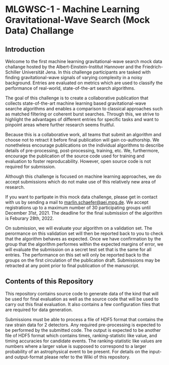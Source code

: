 # MLGWSC-1 - Machine Learning Gravitational-Wave Search (Mock Data) Challange

## Introduction

Welcome to the first machine learning gravitational-wave search mock 
data challange hosted by the Albert-Einstein-Institut Hannover and the 
Friedrich-Schiller Universität Jena. In this challenge participants are 
tasked with finding gravitational-wave signals of varying complexity in 
a noisy background. Entries are evaluated on metrics which are used to 
classify the performance of real-world, state-of-the-art search 
algorithms.

The goal of this challenge is to create a collaborative publication that 
collects state-of-the-art machine learning based gravitational-wave 
searche algorithms and enables a comparison to classical approaches 
such as matched filtering or coherent burst searches. Through this, we 
strive to highlight the advantages of different entries for specific 
tasks and want to pinpoint areas where further research seems fruitful.

Because this is a collaborative work, all teams that submit an algorithm 
and choose not to retract it before final publication will gain 
co-authorship. We nonetheless encourage publications on the individual 
algorithms to describe details of pre-processing, post-processing, 
training, etc. We, furthermore, encourage the publication of the source 
code used for training and evaluation to foster reproducability. 
However, open source code is not required for submission.

Although this challenge is focused on machine learning approaches, we do 
accept submissions which do not make use of this relatively new area of 
research.

If you want to partipate in this mock data challenge, please get in 
contact with us by sending a mail to [marlin.schaefer@aei.mpg.de](mailto:marlin.schaefer@aei.mpg.de).
We accept registrations up to a maximum number of 30 participating 
groups until December 31st, 2021. The deadline for the final submission 
of the algorithm is Feburary 28th, 2022.

On submission, we will evaluate your algorithm on a validation set. The 
perormance on this validation set will then be reported back to you to 
check that the algorithm behaves as expected. Once we have confirmation 
by the group that the algorithm performes within the expected margins of 
error, we will evaluate the submission on a secret test set that is the 
same for all entries. The performance on this set will only be reported 
back to the groups on the first circulation of the publication draft. 
Submissions may be retracted at any point prior to final publication of 
the manuscript.

## Contents of this Repository

This repository contains source code to generate data of the kind that 
will be used for final evaluation as well as the source code that will 
be used to carry out this final evaluation. It also contains a few 
configuration files that are required for data generation.

Submissions must be able to process a file of HDF5 format that contains 
the raw strain data for 2 detectors. Any required pre-processing is 
expected to be performed by the submitted code. The output is expected 
to be another file of HDF5 format which contains times, 
ranking-statistic like value, and timing accuracies for candidate 
events. The ranking-statistic like values are numbers where a larger 
value is supposed to correspond to a larger probability of an 
astrophysical event to be present. For details on the input- and
output-format please refer to the Wiki of this repository.


